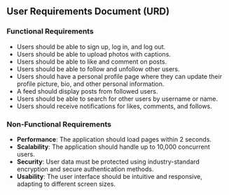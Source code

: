 ## User Requirements Document (URD)

### Functional Requirements
- Users should be able to sign up, log in, and log out.
- Users should be able to upload photos with captions.
- Users should be able to like and comment on posts.
- Users should be able to follow and unfollow other users.
- Users should have a personal profile page where they can update their profile picture, bio, and other personal information.
- A feed should display posts from followed users.
- Users should be able to search for other users by username or name.
- Users should receive notifications for likes, comments, and follows.

### Non-Functional Requirements
- **Performance**: The application should load pages within 2 seconds.
- **Scalability**: The application should handle up to 10,000 concurrent users.
- **Security**: User data must be protected using industry-standard encryption and secure authentication methods.
- **Usability**: The user interface should be intuitive and responsive, adapting to different screen sizes.
